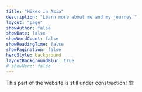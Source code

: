 ```yaml
---
title: "Hikes in Asia"
description: "Learn more about me and my journey."
layout: "page"
showAuthor: false
showDate: false
showWordCount: false
showReadingTime: false
showPagination: false
heroStyle: background
layoutBackgroundBlur: true
# showHero: false
---
```


This part of the website is still under construction! 🏗️